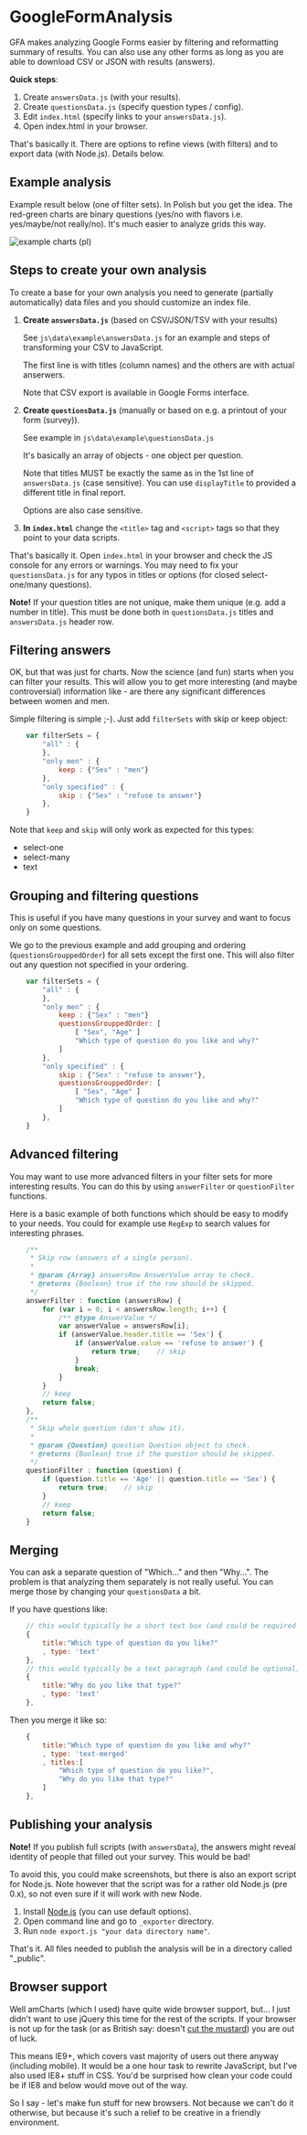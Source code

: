 GoogleFormAnalysis
==================

GFA makes analyzing Google Forms easier by filtering and reformatting summary of results.
You can also use any other forms as long as you are able to download CSV or JSON with results (answers).

**Quick steps**:
1. Create `answersData.js` (with your results).
1. Create `questionsData.js` (specify question types / config).
1. Edit `index.html` (specify links to your `answersData.js`).
1. Open index.html in your browser.

That's basically it. There are options to refine views (with filters) and to export data (with Node.js). Details below.

Example analysis
---------------------------------

Example result below (one of filter sets). In Polish but you get the idea. The red-green charts are binary questions (yes/no with flavors i.e. yes/maybe/not really/no). It's much easier to analyze grids this way.  

![example charts (pl)](https://raw.github.com/Eccenux/GoogleFormAnalysis/master/_extra/screenshot-medium.jpg)

Steps to create your own analysis
---------------------------------

To create a base for your own analysis you need to generate (partially automatically) data files
and you should customize an index file.

1.	**Create `answersData.js`** (based on CSV/JSON/TSV with your results)

	See `js\data\example\answersData.js` for an example and steps of transforming your CSV to JavaScript.
	
	The first line is with titles (column names) and the others are with actual anserwers.
	
	Note that CSV export is available in Google Forms interface.

1.	**Create `questionsData.js`** (manually or based on e.g. a printout of your form (survey)).

	See example in `js\data\example\questionsData.js`
	
	It's basically an array of objects - one object per question.

	Note that titles MUST be exactly the same as in the 1st line of `answersData.js` (case sensitive). You can use `displayTitle` to provided a different title in final report.
	
	Options are also case sensitive.

1.	**In `index.html`** change the `<title>` tag and `<script>` tags so that they point to your data scripts.

That's basically it. Open `index.html` in your browser and check the JS console for any errors or warnings.
You may need to fix your `questionsData.js` for any typos in titles or options (for closed select-one/many questions).

**Note!** If your question titles are not unique, make them unique (e.g. add a number in title).
This must be done both in `questionsData.js` titles and `answersData.js` header row.

Filtering answers
-----------------

OK, but that was just for charts. Now the science (and fun) starts when you can filter your results.
This will allow you to get more interesting (and maybe controversial) information like -
are there any significant differences between women and men.

Simple filtering is simple ;-). Just add `filterSets` with skip or keep object:
```javascript
	var filterSets = {
		"all" : {
		},
		"only men" : {
			keep : {"Sex" : "men"}
		},
		"only specified" : {
			skip : {"Sex" : "refuse to answer"}
		},
	}
```

Note that `keep` and `skip` will only work as expected for this types:

* select-one
* select-many
* text

Grouping and filtering questions
--------------------------------

This is useful if you have many questions in your survey and want to focus only on some questions.

We go to the previous example and add grouping and ordering (`questionsGrouppedOrder`) for
all sets except the first one. This will also filter out any question not specified in your ordering.
```javascript
	var filterSets = {
		"all" : {
		},
		"only men" : {
			keep : {"Sex" : "men"}
			questionsGrouppedOrder: [
				[ "Sex", "Age" ]
				"Which type of question do you like and why?"
			]
		},
		"only specified" : {
			skip : {"Sex" : "refuse to answer"},
			questionsGrouppedOrder: [
				[ "Sex", "Age" ]
				"Which type of question do you like and why?"
			]
		},
	}
```

Advanced filtering
------------------
You may want to use more advanced filters in your filter sets for more interesting results. You can do this by using `answerFilter` or `questionFilter` functions.

Here is a basic example of both functions which should be easy to modify to your needs. You could for example use `RegExp` to search values for interesting phrases.
```javascript
	/**
	 * Skip row (answers of a single person).
	 *
	 * @param {Array} answersRow AnswerValue array to check.
	 * @returns {Boolean} true if the row should be skipped.
	 */
	answerFilter : function (answersRow) {
		for (var i = 0; i < answersRow.length; i++) {
			/** @type AnswerValue */
			var answerValue = answersRow[i];
			if (answerValue.header.title == 'Sex') {
				if (answerValue.value == 'refuse to answer') {
					return true;	// skip
				}
				break;
			}
		}
		// keep
		return false;
	},
	/**
	 * Skip whole question (don't show it).
	 *
	 * @param {Question} question Question object to check.
	 * @returns {Boolean} true if the question should be skipped.
	 */
	questionFilter : function (question) {
		if (question.title == 'Age' || question.title == 'Sex') {
			return true;	// skip
		}
		// keep
		return false;
	}
```

Merging
-------

You can ask a separate question of "Which..." and then "Why...".
The problem is that analyzing them separately is not really useful.
You can merge those by changing your `questionsData` a bit.

If you have questions like:
```javascript
	// this would typically be a short text box (and could be required in an original form)
	{
		title:"Which type of question do you like?"
		, type: 'text'
	},
	// this would typically be a text paragraph (and could be optional)
	{
		title:"Why do you like that type?"
		, type: 'text'
	},
```

Then you merge it like so:
```javascript
	{
		title:"Which type of question do you like and why?"
		, type: 'text-merged'
		, titles:[
			"Which type of question do you like?",
			"Why do you like that type?"
		]
	},
```

Publishing your analysis
------------------------

**Note!** If you publish full scripts (with `answersData`), the answers might reveal identity of people that filled out your survey. This would be bad!

To avoid this, you could make screenshots, but there is also an export script for Node.js.
Note however that the script was for a rather old Node.js (pre 0.x), so not even sure if it will work with new Node.

1.	Install [Node.js](http://nodejs.org/) (you can use default options).
2.	Open command line and go to `_exporter` directory.
3.	Run `node export.js "your data directory name"`.

That's it. All files needed to publish the analysis will be in a directory called "_public".

Browser support
---------------

Well amCharts (which I used) have quite wide browser support, but... I just didn't want to use jQuery this time for the rest of the scripts. If your browser is not up for the task (or as British say: doesn't [cut the mustard](http://responsivenews.co.uk/post/18948466399/cutting-the-mustard)) you are out of luck.

This means IE9+, which covers vast majority of users out there anyway (including mobile). It would be a one hour task to rewrite JavaScript, but I've also used IE8+ stuff in CSS. You'd be surprised how clean your code could be if IE8 and below would move out of the way.

So I say - let's make fun stuff for new browsers. Not because we can't do it otherwise, but because it's such a relief to be creative in a friendly environment.
